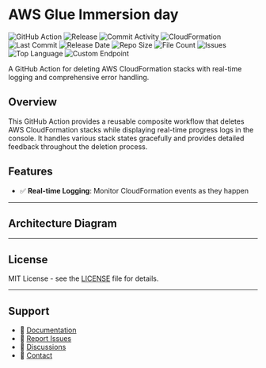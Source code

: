 # AWS Glue Immersion day

![GitHub Action](https://img.shields.io/badge/GitHub-Action-blue?logo=github)&nbsp;![Release](https://github.com/subhamay-bhattacharyya/0204-glue-cft/actions/workflows/release.yaml/badge.svg)&nbsp;![Commit Activity](https://img.shields.io/github/commit-activity/t/subhamay-bhattacharyya/0204-glue-cft)&nbsp;![CloudFormation](https://img.shields.io/badge/AWS-CloudFormation-orange?logo=amazonaws)&nbsp;![Last Commit](https://img.shields.io/github/last-commit/subhamay-bhattacharyya/0204-glue-cft)&nbsp;![Release Date](https://img.shields.io/github/release-date/subhamay-bhattacharyya/0204-glue-cft)&nbsp;![Repo Size](https://img.shields.io/github/repo-size/subhamay-bhattacharyya/0204-glue-cft)&nbsp;![File Count](https://img.shields.io/github/directory-file-count/subhamay-bhattacharyya/0204-glue-cft)&nbsp;![Issues](https://img.shields.io/github/issues/subhamay-bhattacharyya/0204-glue-cft)&nbsp;![Top Language](https://img.shields.io/github/languages/top/subhamay-bhattacharyya/0204-glue-cft)&nbsp;![Custom Endpoint](https://img.shields.io/endpoint?url=https://gist.githubusercontent.com/bsubhamay/908740e9423c2060dfb72c174758e95d/raw/0204-glue-cft.json?)


A GitHub Action for deleting AWS CloudFormation stacks with real-time logging and comprehensive error handling.

## Overview

This GitHub Action provides a reusable composite workflow that deletes AWS CloudFormation stacks while displaying real-time progress logs in the console. It handles various stack states gracefully and provides detailed feedback throughout the deletion process.

## Features

- ✅ **Real-time Logging**: Monitor CloudFormation events as they happen

---

## Architecture Diagram


---

## License

MIT License - see the [LICENSE](LICENSE) file for details.

---

## Support

- 📖 [Documentation](https://github.com/subhamay-bhattacharyya/0204-glue-cft/wiki)
- 🐛 [Report Issues](https://github.com/subhamay-bhattacharyya/0204-glue-cft/issues)
- 💬 [Discussions](https://github.com/subhamay-bhattacharyya/0204-glue-cft/discussions)
- 📧 [Contact](mailto:support@subhamay.aws@gmail.com)